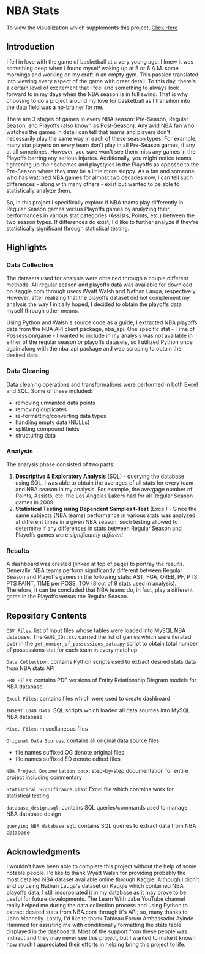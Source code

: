 # NBA Stats

To view the visualization which supplements this project, [Click Here](https://public.tableau.com/app/profile/mubeen1173/viz/NBARegularSeasonvsPlayoffs/Dashboard1)

## Introduction

I fell in love with the game of basketball at a very young age. I knew it was something deep when I found myself waking up at 5 or 6 A.M. some mornings and working on my craft in an empty gym. This passion translated into viewing every aspect of the game with great detail. To this day, there's a certain level of excitement that I feel and something to always look forward to in my days when the NBA season is in full swing. That is why choosing to do a project around my love for basketball as I transition into the data field was a no-brainer for me. 

There are 3 stages of games in every NBA season: Pre-Season, Regular Season, and Playoffs (also known as Post-Season). Any avid NBA fan who watches the games in detail can tell that teams and players don't necessarily play the same way in each of these season types. For example, many star players on every team don't play in all Pre-Season games, if any at all sometimes. However, you sure won't see them miss any games in the Playoffs barring any serious injuries. Additionally, you might notice teams tightening up their schemes and playstyles in the Playoffs as opposed to the Pre-Season where they may be a little more sloppy. As a fan and someone who has watched NBA games for almost two decades now, I can tell such differences - along with many others - exist but wanted to be able to statistically analyze them. 

So, in this project I specifically explore if NBA teams play differently in Regular Season games versus Playoffs games by analyzing their performances in various stat categories (Assists, Points, etc.) between the two season types. If differences do exist, I'd like to further analyze if they're statistically significant through statistical testing. 

## Highlights 

### Data Collection 

The datasets used for analysis were obtained through a couple different methods. All regular season and playoffs data was available for download on Kaggle.com through users Wyatt Walsh and Nathan Lauga, respectively. However, after realizing that the playoffs dataset did not complement my analysis the way I initially hoped, I decided to obtain the playoffs data myself through other means. 

Using Python and Walsh's source code as a guide, I extracted NBA playoffs data from the NBA API client package, nba_api. One specific stat - Time of Possession/game - I wanted to include in my analysis was not available in either of the regular season or playoffs datasets, so I utilized Python once again along with the nba_api package and web scraping to obtain the desired data. 

### Data Cleaning 

Data cleaning operations and transformations were performed in both Excel and SQL. Some of these included:
 - removing unwanted data points 
 - removing duplicates 
 - re-formatting/converting data types 
 - handling empty data (NULLs)
 - splitting compound fields 
 - structuring data 

### Analysis 

The analysis phase consisted of two parts: 
1. **Descriptive & Exploratory Analysis** (SQL) - querying the database using SQL, I was able to obtain the averages of all stats for every team and NBA season in my analysis. For example, the avergage number of Points, Assists, etc. the Los Angeles Lakers had for all Regular Season games in 2009. 
2. **Statistical Testing using Dependent Samples t-Test** (Excel) - Since the same subjects (NBA teams) performance in various stats was analyzed at different times in a given NBA season, such testing allowed to determine if any differences in stats between Regular Season and Playoffs games were *significantly different*. 

### Results 

A dashboard was created (linked at top of page) to portray the results. Generally, NBA teams perform significantly different between Regular Season and Playoffs games in the following stats: AST, FGA, OREB, PF, PTS, PTS PAINT, TIME per POSS, TOV (8 out of 9 stats used in analysis). Therefore, it can be concluded that NBA teams do, in fact, play a different game in the Playoffs versus the Regular Season. 

## Repository Contents

`CSV Files`: list of input files whose tables were loaded into MySQL NBA database. The `GAME_IDs.csv` carried the list of games which were iterated over in the `get_number_of_possessions_data.py` script to obtain total number of possessions stat for each team in every matchup 

`Data Collection`: contains Python scripts used to extract desired stats data from NBA stats API

`ERD Files`: contains PDF versions of Entity Relationship Diagram models for NBA database 

`Excel Files`: contains files which were used to create dashboard 

`INSERT:LOAD Data`: SQL scripts which loaded all data sources into MySQL NBA database 

`Misc. Files`: miscellaneous files 

`Original Data Sources`: contains all original data source files 
- file names suffixed OG denote original files 
- file names suffixed ED denote edited files 

`NBA Project Documentation.docx`: step-by-step documentation for entire project including commentary 

`Statistical Significance.xlsx`: Excel file which contains work for statistical testing 

`database_design.sql`: contains SQL queries/commands used to manage NBA database design

`querying_NBA_database.sql`: contains SQL queries to extract data from NBA database 

## Acknowledgments 

I wouldn't have been able to complete this project without the help of some notable people. I'd like to thank Wyatt Walsh for providing probably the most detailed NBA dataset available online through Kaggle. Although I didn't end up using Nathan Lauga's dataset on Kaggle which contained NBA playoffs data, I still incorporated it in my database as it may prove to be useful for future developments. The Learn With Jabe YouTube channel really helped me during the data collection process and using Python to extract desired stats from NBA.com through it's API; so, many thanks to John Mannelly. Lastly, I'd like to thank Tableau Forum Ambassador Ayinde Hammed for assisting me with conditionally formatting the stats table displayed in the dashboard. Most of the support from these people was indirect and they may never see this project, but I wanted to make it known how much I appreciated their efforts in helping bring this project to life. 







